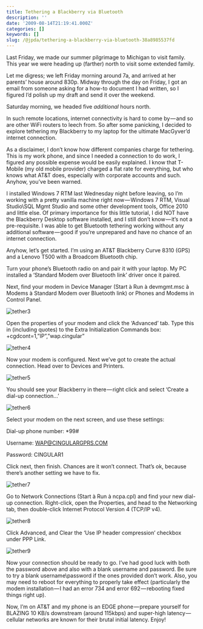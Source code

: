 ```yaml
---
title: Tethering a Blackberry via Bluetooth
description: ''
date: '2009-08-14T21:19:41.000Z'
categories: []
keywords: []
slug: /@jpda/tethering-a-blackberry-via-bluetooth-38a8985537fd
---
```


Last Friday, we made our summer pilgrimage to Michigan to visit family. This year we were heading up (farther) north to visit some extended family.

Let me digress; we left Friday morning around 7a, and arrived at her parents’ house around 830p. Midway through the day on Friday, I got an email from someone asking for a how-to document I had written, so I figured I’d polish up my draft and send it over the weekend.

Saturday morning, we headed five _additional_ hours north.

In such remote locations, internet connectivity is hard to come by — and so are other WiFi routers to leech from. So after some panicking, I decided to explore tethering my Blackberry to my laptop for the ultimate MacGyver’d internet connection.

As a disclaimer, I don’t know how different companies charge for tethering. This is my work phone, and since I needed a connection to do work, I figured any possible expense would be easily explained. I know that T-Mobile (my old mobile provider) charged a flat rate for everything, but who knows what AT&T does, especially with corporate accounts and such. Anyhow, you’ve been warned.

I installed Windows 7 RTM last Wednesday night before leaving, so I’m working with a pretty vanilla machine right now — Windows 7 RTM, Visual Studio\\SQL Mgmt Studio and some other development tools, Office 2010 and little else. Of primary importance for this little tutorial, I did NOT have the Blackberry Desktop software installed, and I still don’t know — it’s not a pre-requisite. I was able to get Bluetooth tethering working without any additional software — good if you’re unprepared and have no chance of an internet connection.

Anyhow, let’s get started. I’m using an AT&T Blackberry Curve 8310 (GPS) and a Lenovo T500 with a Broadcom Bluetooth chip.

Turn your phone’s Bluetooth radio on and pair it with your laptop. My PC installed a ‘Standard Modem over Bluetooth link’ driver once it paired.

Next, find your modem in Device Manager (Start à Run à devmgmt.msc à Modems à Standard Modem over Bluetooth link) or Phones and Modems in Control Panel.

![tether3](https://cdn-images-1.medium.com/max/800/0*27VdsTSnh1PYKz9j.png)

Open the properties of your modem and click the ‘Advanced’ tab. Type this in (including quotes) to the Extra Initialization Commands box: +cgdcont=1,”IP”,”wap.cingular”

![tether4](https://cdn-images-1.medium.com/max/800/0*a11oWsFc8iaVdPRO.png)

Now your modem is configured. Next we’ve got to create the actual connection. Head over to Devices and Printers.

![tether5](https://cdn-images-1.medium.com/max/800/0*RCSmDKUjhZjkUoL8.png)

You should see your Blackberry in there — right click and select ‘Create a dial-up connection…’

![tether6](https://cdn-images-1.medium.com/max/800/0*M8kqeBYtknIgCdIa.png)

Select your modem on the next screen, and use these settings:

Dial-up phone number: \*99#

Username: [WAP@CINGULARGPRS.COM](mailto:WAP@CINGULARGPRS.COM)

Password: CINGULAR1

Click next, then finish. Chances are it won’t connect. That’s ok, because there’s another setting we have to fix.

![tether7](https://cdn-images-1.medium.com/max/800/0*_bHWBQvD95P1fBpT.png)

Go to Network Connections (Start à Run à ncpa.cpl) and find your new dial-up connection. Right-click, open the Properties, and head to the Networking tab, then double-click Internet Protocol Version 4 (TCP/IP v4).

![tether8](https://cdn-images-1.medium.com/max/800/0*i5uIZFrnvmNrVJS1.png)

Click Advanced, and Clear the ‘Use IP header compression’ checkbox under PPP Link.

![tether9](https://cdn-images-1.medium.com/max/800/0*GEBzybIfD-hC2ZO5.png)

Now your connection should be ready to go. I’ve had good luck with both the password above and also with a blank username and password. Be sure to try a blank username\\password if the ones provided don’t work. Also, you may need to reboot for everything to properly take effect (particularly the modem installation — I had an error 734 and error 692 — rebooting fixed things right up).

Now, I’m on AT&T and my phone is an EDGE phone — prepare yourself for BLAZING 10 KB/s downstream (around 115kbps) and super-high latency — cellular networks are known for their brutal initial latency. Enjoy!
